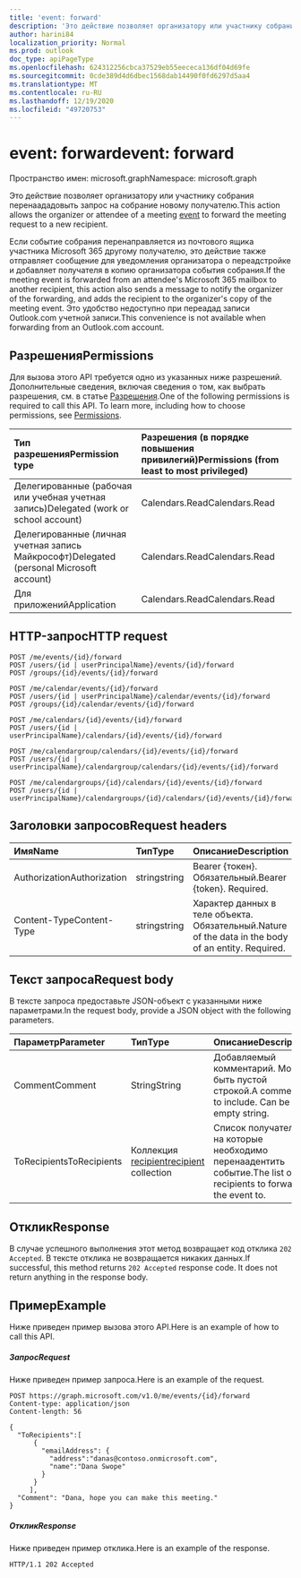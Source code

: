 ```yaml
---
title: 'event: forward'
description: 'Это действие позволяет организатору или участнику собрания перенаад '
author: harini84
localization_priority: Normal
ms.prod: outlook
doc_type: apiPageType
ms.openlocfilehash: 624312256cbca37529eb55eececa136df04d69fe
ms.sourcegitcommit: 0cde389d4d6dbec1568dab14490f0fd6297d5aa4
ms.translationtype: MT
ms.contentlocale: ru-RU
ms.lasthandoff: 12/19/2020
ms.locfileid: "49720753"
---
```

# <a name="event-forward"></a><span data-ttu-id="302d2-103">event: forward</span><span class="sxs-lookup"><span data-stu-id="302d2-103">event: forward</span></span>

<span data-ttu-id="302d2-104">Пространство имен: microsoft.graph</span><span class="sxs-lookup"><span data-stu-id="302d2-104">Namespace: microsoft.graph</span></span>

<span data-ttu-id="302d2-105">Это действие позволяет организатору или [](../resources/event.md) участнику собрания перенаададовыть запрос на собрание новому получателю.</span><span class="sxs-lookup"><span data-stu-id="302d2-105">This action allows the organizer or attendee of a meeting [event](../resources/event.md) to forward the meeting request to a new recipient.</span></span> 

<span data-ttu-id="302d2-106">Если событие собрания перенаправляется из почтового ящика участника Microsoft 365 другому получателю, это действие также отправляет сообщение для уведомления организатора о переадстройке и добавляет получателя в копию организатора события собрания.</span><span class="sxs-lookup"><span data-stu-id="302d2-106">If the meeting event is forwarded from an attendee's Microsoft 365 mailbox to another recipient, this action also sends a message to notify the organizer of the forwarding, and adds the recipient to the organizer's copy of the meeting event.</span></span> <span data-ttu-id="302d2-107">Это удобство недоступно при переадад записи Outlook.com учетной записи.</span><span class="sxs-lookup"><span data-stu-id="302d2-107">This convenience is not available when forwarding from an Outlook.com account.</span></span>

## <a name="permissions"></a><span data-ttu-id="302d2-108">Разрешения</span><span class="sxs-lookup"><span data-stu-id="302d2-108">Permissions</span></span>
<span data-ttu-id="302d2-p102">Для вызова этого API требуется одно из указанных ниже разрешений. Дополнительные сведения, включая сведения о том, как выбрать разрешения, см. в статье [Разрешения](/graph/permissions-reference).</span><span class="sxs-lookup"><span data-stu-id="302d2-p102">One of the following permissions is required to call this API. To learn more, including how to choose permissions, see [Permissions](/graph/permissions-reference).</span></span>

|<span data-ttu-id="302d2-111">Тип разрешения</span><span class="sxs-lookup"><span data-stu-id="302d2-111">Permission type</span></span>      | <span data-ttu-id="302d2-112">Разрешения (в порядке повышения привилегий)</span><span class="sxs-lookup"><span data-stu-id="302d2-112">Permissions (from least to most privileged)</span></span>              |
|:--------------------|:---------------------------------------------------------|
|<span data-ttu-id="302d2-113">Делегированные (рабочая или учебная учетная запись)</span><span class="sxs-lookup"><span data-stu-id="302d2-113">Delegated (work or school account)</span></span> | <span data-ttu-id="302d2-114">Calendars.Read</span><span class="sxs-lookup"><span data-stu-id="302d2-114">Calendars.Read</span></span>    |
|<span data-ttu-id="302d2-115">Делегированные (личная учетная запись Майкрософт)</span><span class="sxs-lookup"><span data-stu-id="302d2-115">Delegated (personal Microsoft account)</span></span> | <span data-ttu-id="302d2-116">Calendars.Read</span><span class="sxs-lookup"><span data-stu-id="302d2-116">Calendars.Read</span></span>    |
|<span data-ttu-id="302d2-117">Для приложений</span><span class="sxs-lookup"><span data-stu-id="302d2-117">Application</span></span> | <span data-ttu-id="302d2-118">Calendars.Read</span><span class="sxs-lookup"><span data-stu-id="302d2-118">Calendars.Read</span></span> |

## <a name="http-request"></a><span data-ttu-id="302d2-119">HTTP-запрос</span><span class="sxs-lookup"><span data-stu-id="302d2-119">HTTP request</span></span>
<!-- { "blockType": "ignored" } -->
```http
POST /me/events/{id}/forward
POST /users/{id | userPrincipalName}/events/{id}/forward
POST /groups/{id}/events/{id}/forward

POST /me/calendar/events/{id}/forward
POST /users/{id | userPrincipalName}/calendar/events/{id}/forward
POST /groups/{id}/calendar/events/{id}/forward

POST /me/calendars/{id}/events/{id}/forward
POST /users/{id | userPrincipalName}/calendars/{id}/events/{id}/forward

POST /me/calendargroup/calendars/{id}/events/{id}/forward
POST /users/{id | userPrincipalName}/calendargroup/calendars/{id}/events/{id}/forward

POST /me/calendargroups/{id}/calendars/{id}/events/{id}/forward
POST /users/{id | userPrincipalName}/calendargroups/{id}/calendars/{id}/events/{id}/forward
```
## <a name="request-headers"></a><span data-ttu-id="302d2-120">Заголовки запросов</span><span class="sxs-lookup"><span data-stu-id="302d2-120">Request headers</span></span>
| <span data-ttu-id="302d2-121">Имя</span><span class="sxs-lookup"><span data-stu-id="302d2-121">Name</span></span>       | <span data-ttu-id="302d2-122">Тип</span><span class="sxs-lookup"><span data-stu-id="302d2-122">Type</span></span> | <span data-ttu-id="302d2-123">Описание</span><span class="sxs-lookup"><span data-stu-id="302d2-123">Description</span></span>|
|:---------------|:--------|:----------|
| <span data-ttu-id="302d2-124">Authorization</span><span class="sxs-lookup"><span data-stu-id="302d2-124">Authorization</span></span>  | <span data-ttu-id="302d2-125">string</span><span class="sxs-lookup"><span data-stu-id="302d2-125">string</span></span>  | <span data-ttu-id="302d2-p103">Bearer {токен}. Обязательный.</span><span class="sxs-lookup"><span data-stu-id="302d2-p103">Bearer {token}. Required.</span></span> |
| <span data-ttu-id="302d2-128">Content-Type</span><span class="sxs-lookup"><span data-stu-id="302d2-128">Content-Type</span></span> | <span data-ttu-id="302d2-129">string</span><span class="sxs-lookup"><span data-stu-id="302d2-129">string</span></span>  | <span data-ttu-id="302d2-p104">Характер данных в теле объекта. Обязательный.</span><span class="sxs-lookup"><span data-stu-id="302d2-p104">Nature of the data in the body of an entity. Required.</span></span> |

## <a name="request-body"></a><span data-ttu-id="302d2-132">Текст запроса</span><span class="sxs-lookup"><span data-stu-id="302d2-132">Request body</span></span>
<span data-ttu-id="302d2-133">В тексте запроса предоставьте JSON-объект с указанными ниже параметрами.</span><span class="sxs-lookup"><span data-stu-id="302d2-133">In the request body, provide a JSON object with the following parameters.</span></span>

| <span data-ttu-id="302d2-134">Параметр</span><span class="sxs-lookup"><span data-stu-id="302d2-134">Parameter</span></span>    | <span data-ttu-id="302d2-135">Тип</span><span class="sxs-lookup"><span data-stu-id="302d2-135">Type</span></span>   |<span data-ttu-id="302d2-136">Описание</span><span class="sxs-lookup"><span data-stu-id="302d2-136">Description</span></span>|
|:---------------|:--------|:----------|
|<span data-ttu-id="302d2-137">Comment</span><span class="sxs-lookup"><span data-stu-id="302d2-137">Comment</span></span>|<span data-ttu-id="302d2-138">String</span><span class="sxs-lookup"><span data-stu-id="302d2-138">String</span></span>|<span data-ttu-id="302d2-p105">Добавляемый комментарий. Может быть пустой строкой.</span><span class="sxs-lookup"><span data-stu-id="302d2-p105">A comment to include. Can be an empty string.</span></span>|
|<span data-ttu-id="302d2-141">ToRecipients</span><span class="sxs-lookup"><span data-stu-id="302d2-141">ToRecipients</span></span>|<span data-ttu-id="302d2-142">Коллекция [recipient](../resources/recipient.md)</span><span class="sxs-lookup"><span data-stu-id="302d2-142">[recipient](../resources/recipient.md) collection</span></span>|<span data-ttu-id="302d2-143">Список получателей, на которые необходимо перенаадентить событие.</span><span class="sxs-lookup"><span data-stu-id="302d2-143">The list of recipients to forward the event to.</span></span>|

## <a name="response"></a><span data-ttu-id="302d2-144">Отклик</span><span class="sxs-lookup"><span data-stu-id="302d2-144">Response</span></span>

<span data-ttu-id="302d2-p106">В случае успешного выполнения этот метод возвращает код отклика `202 Accepted`. В тексте отклика не возвращается никаких данных.</span><span class="sxs-lookup"><span data-stu-id="302d2-p106">If successful, this method returns `202 Accepted` response code. It does not return anything in the response body.</span></span>

## <a name="example"></a><span data-ttu-id="302d2-147">Пример</span><span class="sxs-lookup"><span data-stu-id="302d2-147">Example</span></span>
<span data-ttu-id="302d2-148">Ниже приведен пример вызова этого API.</span><span class="sxs-lookup"><span data-stu-id="302d2-148">Here is an example of how to call this API.</span></span>
##### <a name="request"></a><span data-ttu-id="302d2-149">Запрос</span><span class="sxs-lookup"><span data-stu-id="302d2-149">Request</span></span>
<span data-ttu-id="302d2-150">Ниже приведен пример запроса.</span><span class="sxs-lookup"><span data-stu-id="302d2-150">Here is an example of the request.</span></span>

<!-- {
  "blockType": "request",
  "name": "event_forward"
}-->
```http
POST https://graph.microsoft.com/v1.0/me/events/{id}/forward
Content-type: application/json
Content-length: 56

{
  "ToRecipients":[
      {
        "emailAddress": {
          "address":"danas@contoso.onmicrosoft.com",
          "name":"Dana Swope"
        }
      }
     ],
  "Comment": "Dana, hope you can make this meeting." 
}

```


##### <a name="response"></a><span data-ttu-id="302d2-151">Отклик</span><span class="sxs-lookup"><span data-stu-id="302d2-151">Response</span></span>
<span data-ttu-id="302d2-152">Ниже приведен пример отклика.</span><span class="sxs-lookup"><span data-stu-id="302d2-152">Here is an example of the response.</span></span>
<!-- {
  "blockType": "response",
  "truncated": true
} -->
```http
HTTP/1.1 202 Accepted
```

<!-- uuid: 8fcb5dbc-d5aa-4681-8e31-b001d5168d79
2015-10-25 14:57:30 UTC -->
<!--
{
  "type": "#page.annotation",
  "description": "event: forward",
  "keywords": "",
  "section": "documentation",
  "tocPath": "",
  "suppressions": [
  ]
}
-->
